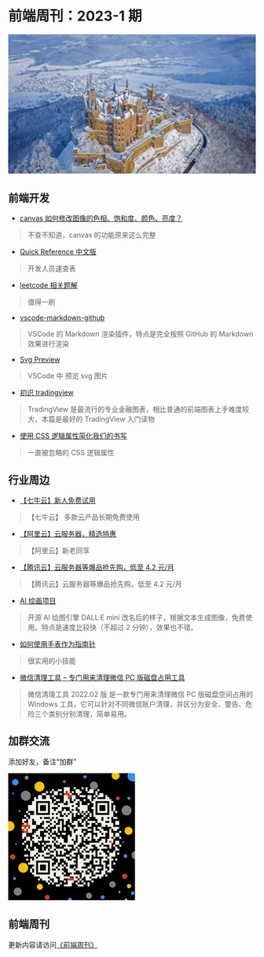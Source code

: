 # 前端周刊：2023-1 期

[![](/img/bing/20230102.jpg?imageView2/2/w/960)](https://cn.bing.com/search?q=霍亨索伦城堡)

## 前端开发

- [canvas 如何修改图像的色相、饱和度、颜色、亮度？](https://stackoverflow.com/questions/40353049/how-can-i-adjust-the-huse-saturation-and-lightness-of-in-image-in-html5-canvas)

> 不查不知道，canvas 的功能原来这么完整

- [Quick Reference 中文版](https://wangchujiang.com/reference/)

> 开发人员速查表

- [leetcode 相关题解](https://doocs.github.io/leetcode/#/)

> 值得一刷

- [vscode-markdown-github](https://github.com/lzm0x219/vscode-markdown-github)

> VSCode 的 Markdown 渲染插件，特点是完全按照 GitHub 的 Markdown 效果进行渲染

- [Svg Preview](https://marketplace.visualstudio.com/items?itemName=SimonSiefke.svg-preview)

> VSCode 中 预览 svg 图片

- [初识 tradingview](https://www.cnblogs.com/wangxi01/p/13306428.html)

> TradingView 是最流行的专业金融图表，相比普通的前端图表上手难度较大，本篇是最好的 TradingView 入门读物

- [使用 CSS 逻辑属性简化我们的书写](https://www.zhangxinxu.com/wordpress/2022/12/css-logic-property-for-write/)

> 一直被忽略的 CSS 逻辑属性

## 行业周边

- [【七牛云】新人免费试用](https://s.qiniu.com/vmUnIr)

> 【七牛云】 多款云产品长期免费使用

- [【阿里云】云服务器，精选特惠](https://www.aliyun.com/daily-act/ecs/activity_selection?userCode=y31qmczl)

> 【阿里云】新老同享

- [【腾讯云】云服务器等爆品抢先购，低至 4.2 元/月](https://cloud.tencent.com/act/cps/redirect?redirect=2446&cps_key=55b0d6026f97f5980bceec15fcefa0af&from=console)

> 【腾讯云】云服务器等爆品抢先购，低至 4.2 元/月

- [AI 绘画项目](https://www.craiyon.com/)

> 开源 AI 绘图引擎 DALL·E mini 改名后的样子，根据文本生成图像，免费使用。特点是速度比较快（不超过 2 分钟），效果也不错。

- [如何使用手表作为指南针](https://www.citizenwatch-global.com/support/exterior/direction_sc.html)

> 很实用的小技能

- [微信清理工具 – 专门用来清理微信 PC 版磁盘占用工具](https://www.appinn.com/wechat-pc-clean-2022-02/)

> 微信清理工具 2022.02 版 是一款专门用来清理微信 PC 版磁盘空间占用的 Windows 工具，它可以针对不同微信账户清理，并区分为安全、警告、危险三个类别分别清理，简单易用。

## 加群交流

添加好友，备注“加群”

![refned_x](/img/a/refined-x.jpg)

## 前端周刊

更新内容请访问[《前端周刊》](https://frontend-weekly.com/)
